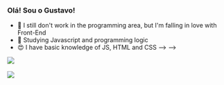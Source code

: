 ### Olá! Sou o Gustavo!



- 🔭 I still don't work in the programming area, but I'm falling in love with Front-End
- 🌱 Studying Javascript and programming logic
- 😍 I have basic knowledge of JS, HTML and CSS -->
-->

<div>
 <a href="https://www.linkedin.com/in/gustavollema/" target="_blank"><img src="https://img.shields.io/badge/-LinkedIn-%230077B5?style=for-the-badge&logo=linkedin&logoColor=white" target="_blank"></a> 
 
</div>
<br>
<div>
 <a target="_blank"><img src="https://img.shields.io/badge/JavaScript-F7DF1E?style=for-the-badge&logo=javascript&logoColor=black" target="_blank"></a> 
</div>
